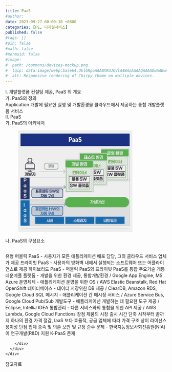 ```yaml
---
title: PaaS
#author: 
date: 2023-09-27 00:00:10 +0800
categories: [PE, 디지털서비스]
published: false
#tags: []
#pin: false
#math: false
#mermaid: false
#image:
#  path: /commons/devices-mockup.png
#  lqip: data:image/webp;base64,UklGRpoAAABXRUJQVlA4WAoAAAAQAAAADwAABwAAQUxQSDIAAAARL0AmbZurmr57yyIiqE8oiG0bejIYEQTgqiDA9vqnsUSI6H+oAERp2HZ65qP/VIAWAFZQOCBCAAAA8AEAnQEqEAAIAAVAfCWkAALp8sF8rgRgAP7o9FDvMCkMde9PK7euH5M1m6VWoDXf2FkP3BqV0ZYbO6NA/VFIAAAA
#  alt: Responsive rendering of Chirpy theme on multiple devices.
---
```


<div class="post-wrap">
  <div class="para">
    <div class="para-title">
      I. 개발플랫폼 컨설팅 제공, PaaS 의 개요
    </div>
    <div class="para-cntnt">
      <div class="para">
        <div class="para-title">
          가. PaaS의 정의
        </div>
        <div class="para-cntnt">
            Application 개발에 필요한 실행 및 개발환경을 클라우드에서 제공하는 통합 개발플랫폼 서비스
        </div>
      </div>
    </div>
  </div>
  
  <div class="para">
    <div class="para-title">
      II. PaaS
    </div>
    <div class="para-cntnt">
      <div class="para">
        <div class="para-title">
          가. PaaS의 아키텍처
        </div>
        <div class="para-cntnt">
          <figure class="post-figure">
            <img src="/assets/img/posts/PaaS.png" alt="PaaS">
<!--            <figcaption>Source: Unveiling the Metaverse: Exploring Emerging Trends, Multifaceted Perspectives, and Future Challenges</figcaption>-->
          </figure>
        </div>
      </div>
      <div class="para">
        <div class="para-title">
          나. PaaS의 구성요소
        </div>
        <div class="para-cntnt">
          <table class="post-table">
          </table>
          유형
  퍼블릭 PaaS - 사용자가 모든 애플리케이션 배포 담당, 그외 클라우드 서비스 업체가 제공
  프라이빗 PaaS - 사용자의 방화벽 내에서 실행되는 소프트웨어 또는 어플라이언스로 제공
  하이브리드 PaaS - 퍼블릭 PaaS와 프라이빗 PaaS를 통합
주요기술 개통데운메플
  플랫폼 - 개발을 위한 환경 제공, 통합개발환경 / Google App Engine, MS Azure
  운영체제 - 애플리케이션 운영을 위한 OS / AWS Elastic Beanstalk, Red Hat OpenShift
  데이터베이스 - 데이터 저장위한 DB 제공 / ClearDB, Amazon RDS, Google Cloud SQL
  메시지 - 애플리케이션 간 메시징 서비스 / Azure Service Bus, Google Cloud Pub/Sub
  개발도구 - 애플리케이션 개발하는 데 필요한 도구 제공 / Eclipse, IntelliJ IDEA
  통합관리 - 다른 서비스와의 통합을 위한 API 제공 / AWS Lambda, Google Cloud Functions
장점
  제품의 시장 출시 시간 단축
  시작부터 끝까지 하나의 환경
  가격 절감, IaaS 보다 효율적, 공급 업체에 따라 가격 구조 상이
  라이선스 용이성
단점
  업체 종속 및 의존
  보안 및 규정 준수 문제
- 한국지능정보사회진흥원(NIA)이 연구개발(R&amp;D) 지원 K-PaaS 존재

        </div>
      </div>
    </div>
  </div>

  <div class="refr-wrap">
    <div class="refr-title">
        참고자료
    </div>
    <ol class="refr-list">
    <!--    <li>(나현식, 최대선) <a target="_blank" href="https://scienceon.kisti.re.kr/commons/util/originalView.do?cn=JAKO202225948430499&oCn=JAKO202225948430499&dbt=JAKO&journal=NJOU00291864">메타버스 보안 위협 요소 및 대응 방안 검토</a></li>-->
    <!--    <li>(M. Uddin, S. Manickam, H. Ullah, M. Obaidat and A. Dandoush) <a target="_blank" href="https://ieeexplore.ieee.org/abstract/document/10138386">Unveiling the Metaverse: Exploring Emerging Trends, Multifaceted Perspectives, and Future Challenges</a></li>-->
    </ol>
  </div>
</div>
